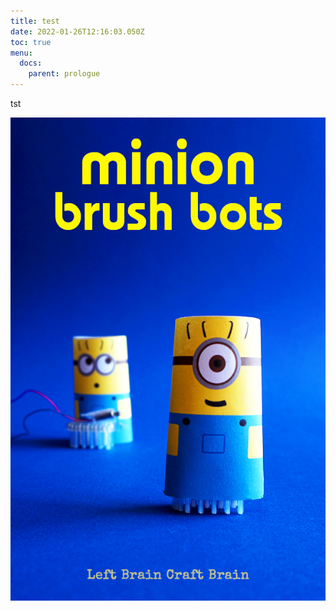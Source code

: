 ```yaml
---
title: test
date: 2022-01-26T12:16:03.050Z
toc: true
menu:
  docs:
    parent: prologue
---
```

tst

![](static/images/minion-brush-bot-lbcb2.png)